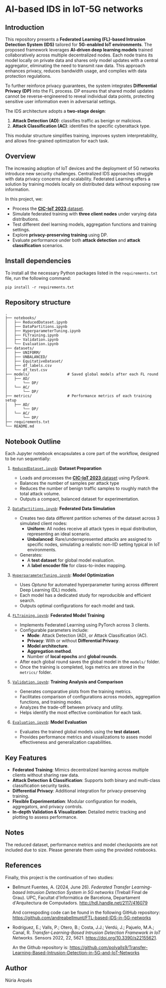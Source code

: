 # AI-based IDS in IoT-5G networks

## Introduction

This repository presents a **Federated Learning (FL)-based Intrusion Detection System (IDS)** tailored for **5G-enabled IoT environments**. The proposed framework leverages **AI-driven deep learning models** trained collaboratively across multiple decentralized nodes. Each node trains its model locally on private data and shares only model updates with a central aggregator, eliminating the need to transmit raw data. This approach enhances privacy, reduces bandwidth usage, and complies with data protection regulations.

To further reinforce privacy guarantees, the system integrates **Differential Privacy (DP)** into the FL process. DP ensures that shared model updates cannot be reverse-engineered to reveal individual data points, protecting sensitive user information even in adversarial settings.

The IDS architecture adopts a **two-stage design**:
1. **Attack Detection (AD)**: classifies traffic as benign or malicious.
2. **Attack Classification (AC)**: identifies the specific cyberattack type.

This modular structure simplifies training, improves system interpretability, and allows fine-grained optimization for each task.

## Overview

The increasing adoption of IoT devices and the deployment of 5G networks introduce new security challenges. Centralized IDS approaches struggle with data privacy concerns and scalability. Federated Learning offers a solution by training models locally on distributed data without exposing raw information.

In this project, we:
- Process the [**CIC-IoT 2023** dataset](https://www.unb.ca/cic/datasets/iotdataset-2023.html).
- Simulate federated training with **three client nodes** under varying data distributions.
- Test different deel learning models, aggregation functions and training settings.
- Explore **privacy-preserving training** using DP.
- Evaluate performance under both **attack detection** and **attack classification** scenarios.


## Install dependencies

To install all the necessary Python packages listed in the `requirements.txt` file, run the following command:

```
pip install -r requirements.txt
```

## Repository structure
```
.
├── notebooks/
│   ├── ReducedDataset.ipynb
│   ├── DataPartitions.ipynb
│   ├── HyperparameterTuning.ipynb
│   ├── FLTraining.ipynb
│   ├── Validation.ipynb
│   └── Evaluation.ipynb
├── datasets/
│   ├── UNIFORM/
│   ├── UNBALANCED/
│   ├── EquitativeDataset/
│   ├── df_labels.csv
│   └── df_test.csv
├── models/                 # Saved global models after each FL round
│   ├── AD/
│       └── DP/
│   └── AC/
│       └── DP/
├── metrics/                # Performance metrics of each training setup
│   ├── AD/
│       └── DP/
│   └── AC/
│       └── DP/
├── requirements.txt
└── README.md
```

## Notebook Outline

Each Jupyter notebook encapsulates a core part of the workflow, designed to be run sequentially:

1. [`ReducedDataset.ipynb`](notebooks/ReducedDataset.ipynb): **Dataset Preparation**  
   - Loads and processes the [**CIC-IoT 2023** dataset](https://www.unb.ca/cic/datasets/iotdataset-2023.html) using *PySpark*.
   - Balances the number of samples per attack type
   - Reduces the number of benign traffic samples to roughly match the total attack volume.  
   - Outputs a compact, balanced dataset for experimentation.

2. [`DataPartitions.ipynb`](notebooks/DataPartitions.ipynb): **Federated Data Simulation**  
   - Creates two data different partition schemes of the dataset across 3 simulated client nodes:  
     - **Uniform**: All nodes receive all attack types in equal distribution, representing an ideal scenario.  
     - **Unbalanced**: Rare/underrepresented attacks are assigned to specific nodes, simulating a realistic non-IID setting typical in IoT environments.  
   - Generates:
     - A **test dataset** for global model evaluation.  
     - A **label encoder file** for class-to-index mapping.

3. [`HyperparameterTuning.ipynb`](notebooks/HyperparameterTuning.ipynb): **Model Optimization**  
   - Uses *Optuna* for automated hyperparameter tuning across different Deep Learning (DL) models.  
   - Each model has a dedicated study for reproducible and efficient search.  
   - Outputs optimal configurations for each model and task.

4. [`FLTraining.ipynb`](notebooks/FLTraining.ipynb): **Federated Model Training**  
   - Implements Federated Learning using PyTorch across 3 clients.  
   - Configurable parameters include:
     - **Mode**: Attack Detection (AD), or Attack Classification (AC).  
     - **Privacy**: With or without **Differential Privacy**.
     - **Model architecture**.
     - **Aggregation method**.
     - Number of **local epochs** and **global rounds**.
   - After each global round saves the global model in the `models/` folder.
   - Once the training is completed, logs metrics are stored in the `metrics/` folder.

5. [`Validation.ipynb`](notebooks/Validation.ipynb): **Training Analysis and Comparison**  
   - Generates comparative plots from the training metrics.
   - Facilitates comparison of configurations across models, aggregation functions, and training modes.
   - Analyzes the trade-off between privacy and utility.
   - Helps identify the most effective combination for each task.

6. [`Evaluation.ipynb`](notebooks/Evaluation.ipynb): **Model Evaluation**  
   - Evaluates the trained global models using the **test dataset**.
   - Provides performance metrics and visualizations to asses model effectiveness and generalization capabilities.


## Key Features
- **Federated Training**: Mimics decentralized learning across multiple clients without sharing raw data.
- **Attack Detection & Classification**: Supports both binary and multi-class classification security tasks.
- **Differential Privacy**: Additional integration for privacy-preserving training.
- **Flexible Experimentation**: Modular configuration for models, aggregators, and privacy controls.
- **In-depth Validation & Visualization**: Detailed metric tracking and plotting to assess performance.


## Notes

The reduced dataset, performance metrics and model checkpoints are not included due to size. Please generate them using the provided notebooks.


## References 

Finally, this project is the continuation of two studies:

- Bellmunt Fuentes, A. (2024, June 26). *Federated Transfer Learning-based Intrusion Detection System in 5G networks* (Treball Final de Grau). UPC, Facultat d'Informàtica de Barcelona, Departament d'Arquitectura de Computadors. http://hdl.handle.net/2117/416079
  
  And correspoding code can be found in the following GitHub repository: https://github.com/andreabellmunt/FTL-based-IDS-in-5G-networks<br>

- Rodríguez, E.; Valls, P.; Otero, B.; Costa, J.J.; Verdú, J.; Pajuelo, M.A.; Canal, R. *Transfer-Learning-Based Intrusion Detection Framework in IoT Networks.* Sensors 2022, 22, 5621. https://doi.org/10.3390/s22155621.
  
  An the Github repository is: https://github.com/polvalls9/Transfer-Learning-Based-Intrusion-Detection-in-5G-and-IoT-Networks<br>

## Author

Núria Arqués
